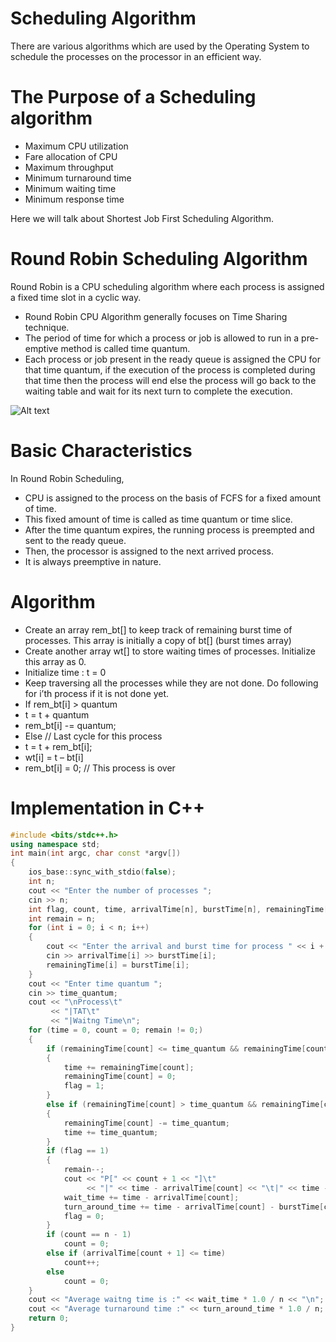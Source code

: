 # Scheduling Algorithm

There are various algorithms which are used by the Operating System to schedule the processes on the processor in an efficient way.

# The Purpose of a Scheduling algorithm

- Maximum CPU utilization
- Fare allocation of CPU
- Maximum throughput
- Minimum turnaround time
- Minimum waiting time
- Minimum response time

Here we will talk about Shortest Job First Scheduling Algorithm.

# Round Robin Scheduling Algorithm

Round Robin is a CPU scheduling algorithm where each process is assigned a fixed time slot in a cyclic way.

- Round Robin CPU Algorithm generally focuses on Time Sharing technique.
- The period of time for which a process or job is allowed to run in a pre-emptive method is called time quantum.
- Each process or job present in the ready queue is assigned the CPU for that time quantum,
  if the execution of the process is completed during that time then the process will end
  else the process will go back to the waiting table and wait for its next turn to complete the execution.

![Alt text](https://www.gatevidyalay.com/wp-content/uploads/2018/10/Round-Robin-Scheduling.png)

# Basic Characteristics

In Round Robin Scheduling,

- CPU is assigned to the process on the basis of FCFS for a fixed amount of time.
- This fixed amount of time is called as time quantum or time slice.
- After the time quantum expires, the running process is preempted and sent to the ready queue.
- Then, the processor is assigned to the next arrived process.
- It is always preemptive in nature.

# Algorithm

- Create an array rem_bt[] to keep track of remaining burst time of processes.
  This array is initially a copy of bt[] (burst times array)
- Create another array wt[] to store waiting times of processes. Initialize this array as 0.
- Initialize time : t = 0
- Keep traversing all the processes while they are not done. Do following for i’th process if it is not done yet.
- If rem_bt[i] > quantum
- t = t + quantum
- rem_bt[i] -= quantum;
- Else // Last cycle for this process
- t = t + rem_bt[i];
- wt[i] = t – bt[i]
- rem_bt[i] = 0; // This process is over

# Implementation in C++

```cpp
#include <bits/stdc++.h>
using namespace std;
int main(int argc, char const *argv[])
{
    ios_base::sync_with_stdio(false);
    int n;
    cout << "Enter the number of processes ";
    cin >> n;
    int flag, count, time, arrivalTime[n], burstTime[n], remainingTime[n], wait_time = 0, turn_around_time = 0, time_quantum;
    int remain = n;
    for (int i = 0; i < n; i++)
    {
        cout << "Enter the arrival and burst time for process " << i + 1 << ":";
        cin >> arrivalTime[i] >> burstTime[i];
        remainingTime[i] = burstTime[i];
    }
    cout << "Enter time quantum ";
    cin >> time_quantum;
    cout << "\nProcess\t"
         << "|TAT\t"
         << "|Waitng Time\n";
    for (time = 0, count = 0; remain != 0;)
    {
        if (remainingTime[count] <= time_quantum && remainingTime[count] > 0)
        {
            time += remainingTime[count];
            remainingTime[count] = 0;
            flag = 1;
        }
        else if (remainingTime[count] > time_quantum && remainingTime[count] > 0)
        {
            remainingTime[count] -= time_quantum;
            time += time_quantum;
        }
        if (flag == 1)
        {
            remain--;
            cout << "P[" << count + 1 << "]\t"
                 << "|" << time - arrivalTime[count] << "\t|" << time - arrivalTime[count] - burstTime[count] << "\n";
            wait_time += time - arrivalTime[count];
            turn_around_time += time - arrivalTime[count] - burstTime[count];
            flag = 0;
        }
        if (count == n - 1)
            count = 0;
        else if (arrivalTime[count + 1] <= time)
            count++;
        else
            count = 0;
    }
    cout << "Average waitng time is :" << wait_time * 1.0 / n << "\n";
    cout << "Average turnaround time :" << turn_around_time * 1.0 / n;
    return 0;
}
```
